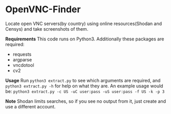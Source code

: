 # OpenVNC-Finder
Locate open VNC servers(by country) using online resources(Shodan and Censys) and take screenshots of them.

**Requirements**
This code runs on Python3. Additionally these packages are required:

*  requests 
*  argparse
*  vncdotool
*  cv2

**Usage**
Run `python3 extract.py` to see which arguments are required, and `python3 extract.py -h` for help on what they are.
An example usage would be: 
`python3 extract.py -c US -uC user:pass -uS user:pass -f US -k -p 3`

**Note**
Shodan limits searches, so if you see no output from it, just create and use a different account.
